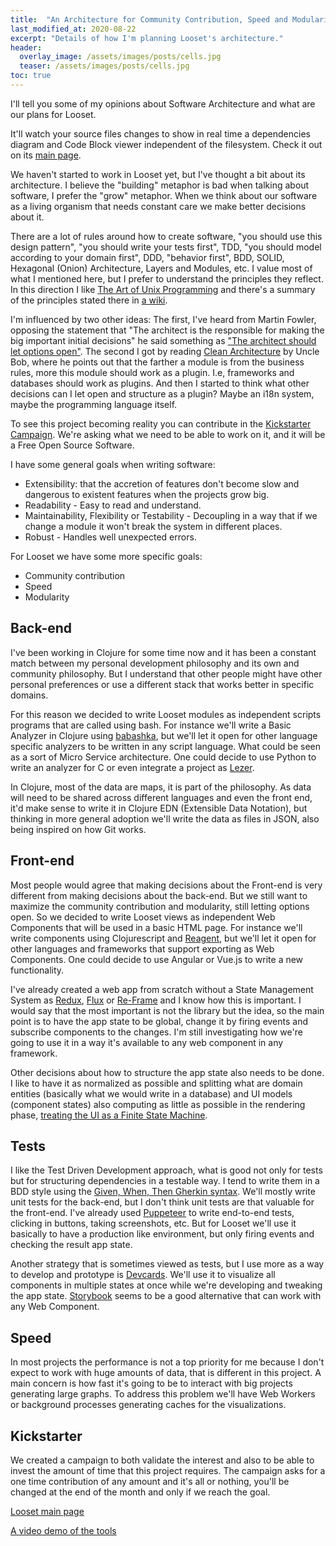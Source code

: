 ```yaml
---
title:  "An Architecture for Community Contribution, Speed and Modularity"
last_modified_at: 2020-08-22
excerpt: "Details of how I'm planning Looset's architecture."
header:
  overlay_image: /assets/images/posts/cells.jpg
  teaser: /assets/images/posts/cells.jpg
toc: true
---
```


I'll tell you some of my opinions about Software Architecture and what are our plans for Looset.

It'll watch your source files changes to show in real time a dependencies diagram and Code Block viewer independent of the filesystem. Check it out on its [main page](https://jponline.github.io/looset-landing/).

We haven't started to work in Looset yet, but I've thought a bit about its architecture. I believe the "building" metaphor is bad when talking about software, I prefer the "grow" metaphor. When we think about our software as a living organism that needs constant care we make better decisions about it.

There are a lot of rules around how to create software, "you should use this design pattern", "you should write your tests first", TDD, "you should model according to your domain first", DDD, "behavior first", BDD, SOLID, Hexagonal (Onion) Architecture, Layers and Modules, etc. I value most of what I mentioned here, but I prefer to understand the principles they reflect. In this direction I like [The Art of Unix Programming](http://catb.org/~esr/writings/taoup/html/) and there's a summary of the principles stated there in [a wiki](https://en.wikipedia.org/wiki/Unix_philosophy#Eric_Raymond's_17_Unix_Rules).

I'm influenced by two other ideas: The first, I've heard from Martin Fowler, opposing the statement that "The architect is the responsible for making the big important initial decisions" he said something as ["The architect should let options open"](https://martinfowler.com/articles/oss-lockin.html). The second I got by reading [Clean Architecture](https://www.oreilly.com/library/view/clean-architecture-a/9780134494272/#toc) by Uncle Bob, where he points out that the farther a module is from the business rules, more this module should work as a plugin. I.e, frameworks and databases should work as plugins. And then I started to think what other decisions can I let open and structure as a plugin? Maybe an i18n system, maybe the programming language itself.

To see this project becoming reality you can contribute in the [Kickstarter Campaign](https://www.kickstarter.com/projects/looset-team/looset?ref=1i0fmm). We're asking what we need to be able to work on it, and it will be a Free Open Source Software.

I have some general goals when writing software:
- Extensibility: that the accretion of features don't become slow and dangerous to existent features when the projects grow big.
- Readability - Easy to read and understand.
- Maintainability, Flexibility or Testability - Decoupling in a way that if we change a module it won't break the system in different places.
- Robust - Handles well unexpected errors.

For Looset we have some more specific goals:
- Community contribution
- Speed
- Modularity

## Back-end
I've been working in Clojure for some time now and it has been a constant match between my personal development philosophy and its own and community philosophy. But I understand that other people might have other personal preferences or use a different stack that works better in specific domains.

For this reason we decided to write Looset modules as independent scripts programs that are called using bash. For instance we'll write a Basic Analyzer in Clojure using [babashka](https://github.com/borkdude/babashka), but we'll let it open for other language specific analyzers to be written in any script language. What could be seen as a sort of Micro Service architecture. One could decide to use Python to write an analyzer for C or even integrate a project as [Lezer](https://lezer.codemirror.net/).

In Clojure, most of the data are maps, it is part of the philosophy. As data will need to be shared across different languages and even the front end, it'd make sense to write it in Clojure EDN (Extensible Data Notation), but thinking in more general adoption we'll write the data as files in JSON, also being inspired on how Git works.

## Front-end
Most people would agree that making decisions about the Front-end is very different from making decisions about the back-end. But we still want to maximize the community contribution and modularity, still letting options open. So we decided to write Looset views as independent Web Components that will be used in a basic HTML page. For instance we'll write components using Clojurescript and [Reagent](https://reagent-project.github.io/), but we'll let it open for other languages and frameworks that support exporting as Web Components. One could decide to use Angular or Vue.js to write a new functionality.

I've already created a web app from scratch without a State Management System as [Redux](https://redux.js.org/), [Flux](https://facebook.github.io/flux/docs/in-depth-overview) or [Re-Frame](http://day8.github.io/re-frame/) and I know how this is important. I would say that the most important is not the library but the idea, so the main point is to have the app state to be global, change it by firing events and subscribe components to the changes. I'm still investigating how we're going to use it in a way it's available to any web component in any framework.

Other decisions about how to structure the app state also needs to be done. I like to have it as normalized as possible and splitting what are domain entities (basically what we would write in a database) and UI models (component states) also computing as little as possible in the rendering phase, [treating the UI as a Finite State Machine](https://cognitect.com/blog/2017/5/22/restate-your-ui-using-state-machines-to-simplify-user-interface-development).

## Tests
I like the Test Driven Development approach, what is good not only for tests but for structuring dependencies in a testable way. I tend to write them in a BDD style using the [Given, When, Then Gherkin syntax](https://cucumber.io/docs/gherkin/reference/). We'll mostly write unit tests for the back-end, but I don't think unit tests are that valuable for the front-end. I've already used [Puppeteer](https://github.com/puppeteer/puppeteer) to write end-to-end tests, clicking in buttons, taking screenshots, etc. But for Looset we'll use it basically to have a production like environment, but only firing events and checking the result app state.

Another strategy that is sometimes viewed as tests, but I use more as a way to develop and prototype is [Devcards](https://github.com/bhauman/devcards). We'll use it to visualize all components in multiple states at once while we're developing and tweaking the app state. [Storybook](https://storybook.js.org/) seems to be a good alternative that can work with any Web Component.

## Speed
In most projects the performance is not a top priority for me because I don't expect to work with huge amounts of data, that is different in this project. A main concern is how fast it's going to be to interact with big projects generating large graphs. To address this problem we'll have Web Workers or background processes generating caches for the visualizations.

## Kickstarter
We created a campaign to both validate the interest and also to be able to invest the amount of time that this project requires. The campaign asks for a one time contribution of any amount and it's all or nothing, you'll be changed at the end of the month and only if we reach the goal.

[Looset main page](https://jponline.github.io/looset-landing)

[A video demo of the tools](https://youtu.be/TW5c8V33-rk)
